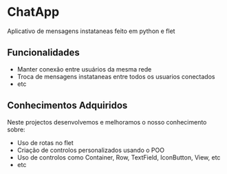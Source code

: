 # ChatApp

Aplicativo de mensagens instataneas feito em python e flet

## Funcionalidades
- Manter conexão entre usuários da mesma rede
- Troca de mensagens instataneas entre todos os usuarios conectados
- etc

## Conhecimentos Adquiridos
Neste projectos desenvolvemos e melhoramos o nosso conhecimento sobre:
- Uso de rotas no flet
- Criação de controlos personalizados usando o POO
- Uso de controlos como Container, Row, TextField, IconButton, View, etc
- etc